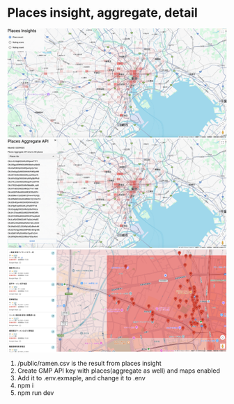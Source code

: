 # Places insight, aggregate, detail
![](https://github.com/linsimontao/tokyo-ramen-mesh3/blob/main/public/page1.png)
![](https://github.com/linsimontao/tokyo-ramen-mesh3/blob/main/public/page2.png)
![](https://github.com/linsimontao/tokyo-ramen-mesh3/blob/main/public/page3.png)

1. /public/ramen.csv is the result from places insight
2. Create GMP API key with places(aggregate as well) and maps enabled
3. Add it to .env.exmaple, and change it to .env
4. npm i
5. npm run dev
